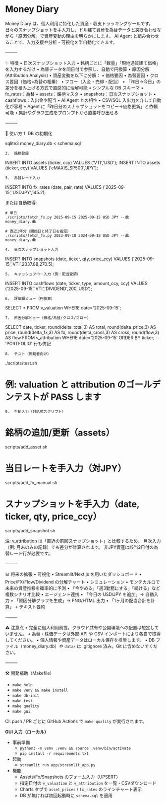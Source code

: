 # Money Diary

Money Diary は、個人利用に特化した資産・収支トラッキングツールです。
日々のスナップショットを手入力し、ドル建て資産を為替データと突き合わせながら「原因分解」で資産変動の理由を明らかにします。
AI Agent と組み合わせることで、入力支援や分析・可視化を半自動化できます。

⸻

✨ 特徴
	•	日次スナップショット入力
	•	銘柄ごとに「数量」「現地通貨建て価格」を入力するだけ
	•	為替データを同日付で参照し、自動で円換算
	•	原因分解 (Attribution Analysis)
	•	資産変動を以下に分解：
	•	価格要因
	•	為替要因
	•	クロス要因（価格×為替の相乗）
	•	フロー（入金・売却・配当）
	•	「昨日→今日」の差分を積み上げる方式で直感的に理解可能
	•	シンプルな DB スキーマ
	•	fx_rates：為替
	•	assets：銘柄マスタ
	•	snapshots：日次スナップショット
	•	cashflows：入出金や配当
	•	AI Agent との相性
	•	CSV/SQL 入出力を介して自動化が容易
	•	Agent に「昨日分のスナップショットをコピー→価格更新」と依頼可能
	•	集計やグラフ生成をプロンプトから直接呼び出せる

⸻

🚀 使い方
	1.	DB の初期化

sqlite3 money_diary.db < schema.sql


	2.	銘柄登録

INSERT INTO assets (ticker, ccy) VALUES ('VTI','USD');
INSERT INTO assets (ticker, ccy) VALUES ('eMAXIS_SP500','JPY');


	3.	為替レート入力

INSERT INTO fx_rates (date, pair, rate) VALUES ('2025-09-15','USDJPY',145.2);

または自動取得:

```
# 単日
./scripts/fetch_fx.py 2025-09-15 2025-09-15 USD JPY --db money_diary.db

# 直近1年分（開始日と終了日を指定）
./scripts/fetch_fx.py 2023-09-18 2024-09-18 USD JPY --db money_diary.db
```


	4.	日次スナップショット入力

INSERT INTO snapshots (date, ticker, qty, price_ccy)
  VALUES ('2025-09-15','VTI',2037.88,270.5);


	5.	キャッシュフロー入力（例：配当受領）

INSERT INTO cashflows (date, ticker, type, amount_ccy, ccy)
  VALUES ('2025-09-15','VTI','DIVIDEND',200,'USD');


	6.	評価額ビュー（円換算）

SELECT * FROM v_valuation WHERE date='2025-09-15';


	7.	原因分解ビュー（価格/為替/クロス/フロー）

SELECT date, ticker,
       round(delta_total,3) AS total,
       round(delta_price,3) AS price,
       round(delta_fx,3)    AS fx,
       round(delta_cross,3) AS cross,
       round(flow,3)        AS flow
  FROM v_attribution
 WHERE date='2025-09-15'
 ORDER BY ticker;  -- 'PORTFOLIO' 行も併記


	8.	テスト（開発者向け）

./scripts/test.sh
  # 例: valuation と attribution のゴールデンテストが PASS します



	9.	手動入力（対話式スクリプト）

# 銘柄の追加/更新（assets）
scripts/add_asset.sh

# 当日レートを手入力（対JPY）
scripts/add_fx_manual.sh

# スナップショットを手入力（date, ticker, qty, price_ccy）
scripts/add_snapshot.sh

注: v_attribution は「直近の前回スナップショット」と比較するため、
月次入力（例: 月末のみの記録）でも差分が計算されます。
非JPY資産は該当2日付の為替レート行が必要です。

⸻

📊 将来の拡張
	•	可視化
	•	Streamlit/Next.js を用いたダッシュボード
	•	Price/FX/Flow/Dividend の分解チャート
	•	シミュレーション
	•	モンテカルロで未来の資産推移を確率的に予測
	•	「今やめる」「週3勤務にする」「続ける」など複数シナリオ比較
	•	エージェント連携
	•	「今日の USD/JPY を追加」→ 自動入力
	•	「原因分解グラフを生成」→ PNG/HTML 出力
	•	「1ヶ月の配当合計を計算」→ テキスト要約

⸻

⚠️ 注意点
	•	完全に個人利用前提。クラウド共有や公開環境への配置は想定していません。
	•	為替・株価データは外部 API や CSV インポートにより各自で取得してください。
	•	個人情報や資産データはローカル保存を推奨します。
	•	DB ファイル（money_diary.db）や `data/` は .gitignore 済み。Git に含めないでください。

⸻

🛠️ 開発補助（Makefile）
- `make help`
- `make venv && make install`
- `make db-init`
- `make test`
- `make quality`
- `make gui`

CI: push / PR ごとに GitHub Actions で `make quality` が実行されます。

**GUI 入力（ローカル）**
- 事前準備
  - `python3 -m venv .venv && source .venv/bin/activate`
  - `pip install -r requirements.txt`
- 起動
  - `streamlit run app/streamlit_app.py`
- 機能
  - Assets/Fx/Snapshots のフォーム入力（UPSERT）
  - 指定日付の `v_valuation` と `v_attribution` を一覧・CSVダウンロード
  - Charts タブで `asset_prices` / `fx_rates` のラインチャート表示
  - DB が無ければ初回起動時に `schema.sql` を適用
